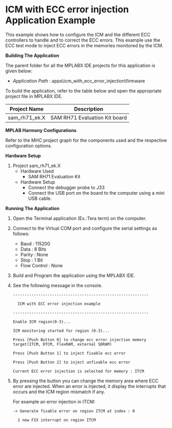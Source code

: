 # ICM with ECC error injection Application Example

This example shows how to configure the ICM and the different ECC controllers to handle and to correct the ECC errors. This example use the ECC test mode to inject ECC errors in the memories monitored by the ICM.

**Building The Application**

The parent folder for all the MPLABX IDE projects for this application is given below:

* *Application Path* : apps\icm_with_ecc_error_injection\firmware

To build the application, refer to the table below and open the appropriate project file in MPLABX IDE.

| Project Name  | Description   |
| ------------- |:-------------:|
| sam_rh71_ek.X | SAM RH71 Evaluation Kit board  |

**MPLAB Harmony Configurations**

Refer to the MHC project graph for the components used and the respective configuration options.

**Hardware Setup**

1. Project sam_rh71_ek.X
    * Hardware Used
        * SAM RH71 Evaluation Kit
    * Hardware Setup
        * Connect the debugger probe to J33
        * Connect the USB port on the board to the computer using a mini USB cable.

**Running The Application**

1. Open the Terminal application (Ex.:Tera term) on the computer.
2. Connect to the Virtual COM port and configure the serial settings as follows:
    * Baud : 115200
    * Data : 8 Bits
    * Parity : None
    * Stop : 1 Bit
    * Flow Control : None
3. Build and Program the application using the MPLABX IDE.
4. See the following message in the console.

    ```console
    -----------------------------------------------------------

      ICM with ECC error injection example

    -----------------------------------------------------------

    Enable ICM region(0-3)...

    ICM monitoring started for region (0-3)...

    Press [Push Button 0] to change ecc error injection memory target(ITCM, DTCM, FlexRAM, external SDRAM)

    Press [Push Button 1] to inject fixable ecc error

    Press [Push Button 2] to inject unfixable ecc error

    Current ECC error injection is selected for memory : ITCM

    ```

5. By pressing the button you can change the memory area where ECC error are injected. When an error is injected, it display the interrupts that occurs and the ICM region mismatch if any.

    For example an error injection in ITCM:

    ```console
    -> Generate fixable error on region ITCM at index : 0

      1 new FIX interrupt on region ITCM
    ```
